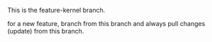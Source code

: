 This is the feature-kernel branch.

for a new feature, branch from this branch and always pull changes (update) from this branch.